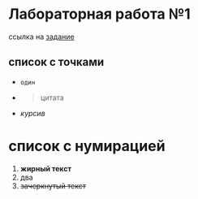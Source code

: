 # Лабораторная работа №1
ссылка на [задание](https://bit.ly/3sC1KGF)
## список с точками
- `один`
- > цитата
- *курсив*
# список с нумирацией
1. **жирный текст**
2. два
3. ~~зачеркнутый текст~~

